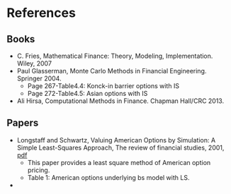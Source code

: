# References

## Books
- C. Fries, Mathematical Finance: Theory, Modeling, Implementation. Wiley, 2007
- Paul Glasserman, Monte Carlo Methods in Financial Engineering. Springer 2004.
  - Page 267-Table4.4: Konck-in barrier options with IS
  - Page 272-Table4.5: Asian options with IS
- Ali Hirsa, Computational Methods in Finance. Chapman Hall/CRC 2013.
## Papers
- Longstaff and Schwartz, Valuing American Options by Simulation: A Simple Least-Squares Approach, The review of financial studies, 2001, [pdf](https://github.com/songqsh/songqsh.github.io/blob/master/paper/01LSAmericanOption.pdf)
  - This paper provides a least square method of American option pricing. 
  - Table 1: American options underlying bs model with LS.
- 
